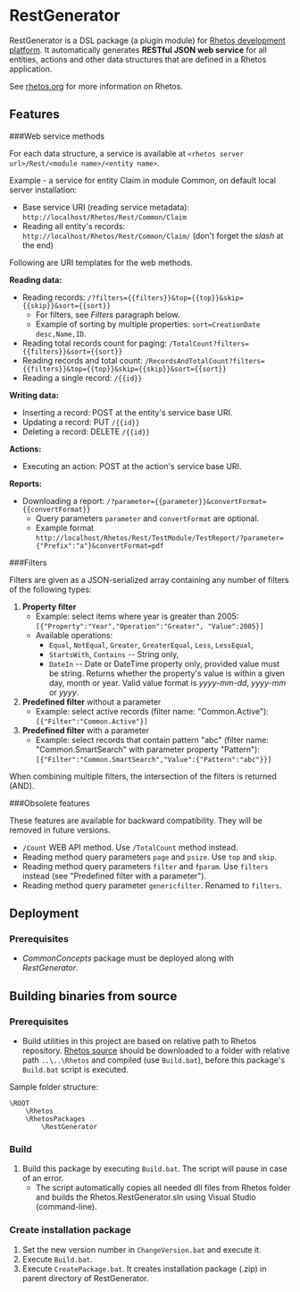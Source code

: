 RestGenerator
=============

RestGenerator is a DSL package (a plugin module) for [Rhetos development platform](https://github.com/Rhetos/Rhetos).
It automatically generates **RESTful JSON web service** for all entities, actions and other data structures that are defined in a Rhetos application.

See [rhetos.org](http://www.rhetos.org/) for more information on Rhetos.

Features
--------

###Web service methods

For each data structure, a service is available at `<rhetos server url>/Rest/<module name>/<entity name>`.

Example - a service for entity Claim in module Common, on default local server installation:

* Base service URI (reading service metadata): `http://localhost/Rhetos/Rest/Common/Claim`
* Reading all entity's records: `http://localhost/Rhetos/Rest/Common/Claim/` (don't forget the *slash* at the end)

Following are URI templates for the web methods.

**Reading data:**

* Reading records: `/?filters={{filters}}&top={{top}}&skip={{skip}}&sort={{sort}}`
	* For filters, see *Filters* paragraph below.
	* Example of sorting by multiple properties: `sort=CreationDate desc,Name,ID`.
* Reading total records count for paging: `/TotalCount?filters={{filters}}&sort={{sort}}`
* Reading records and total count: `/RecordsAndTotalCount?filters={{filters}}&top={{top}}&skip={{skip}}&sort={{sort}}`
* Reading a single record: `/{{id}}`

**Writing data:**

* Inserting a record: POST at the entity's service base URI.
* Updating a record: PUT `/{{id}}`
* Deleting a record: DELETE `/{{id}}`

**Actions:**

* Executing an action: POST at the action's service base URI.

**Reports:**

* Downloading a report: `/?parameter={{parameter}}&convertFormat={{convertFormat}}`
	* Query parameters `parameter` and `convertFormat` are optional.
	* Example format `http://localhost/Rhetos/Rest/TestModule/TestReport/?parameter={"Prefix":"a"}&convertFormat=pdf`

###Filters

Filters are given as a JSON-serialized array containing any number of filters of the following types:

1. **Property filter**
	* Example: select items where year is greater than 2005: `[{"Property":"Year","Operation":"Greater", "Value":2005}]`
	* Available operations:
        * `Equal`, `NotEqual`, `Greater`, `GreaterEqual`, `Less`, `LessEqual`,
        * `StartsWith`, `Contains` -- String only,
        * `DateIn` -- Date or DateTime property only, provided value must be string.
          Returns whether the property's value is within a given day, month or year.
          Valid value format is *yyyy-mm-dd*, *yyyy-mm* or *yyyy*.
2. **Predefined filter** without a parameter
	* Example: select active records (filter name: "Common.Active"): `[{"Filter":"Common.Active"}]`
3. **Predefined filter** with a parameter
	* Example: select records that contain pattern "abc" (filter name: "Common.SmartSearch" with parameter property "Pattern"): `[{"Filter":"Common.SmartSearch","Value":{"Pattern":"abc"}}]`

When combining multiple filters, the intersection of the filters is returned (AND).

###Obsolete features

These features are available for backward compatibility. They will be removed in future versions. 

* `/Count` WEB API method. Use `/TotalCount` method instead.
* Reading method query parameters `page` and `psize`. Use `top` and `skip`.
* Reading method query parameters `filter` and `fparam`. Use `filters` instead (see "Predefined filter with a parameter").
* Reading method query parameter `genericfilter`. Renamed to `filters`.

Deployment
----------

### Prerequisites

* *CommonConcepts* package must be deployed along with *RestGenerator*.

Building binaries from source
-----------------------------

### Prerequisites

* Build utilities in this project are based on relative path to Rhetos repository.
  [Rhetos source](https://github.com/Rhetos/Rhetos) should be downloaded to a folder
  with relative path `..\..\Rhetos` and compiled (use `Build.bat`),
  before this package's `Build.bat` script is executed.

Sample folder structure:
 
	\ROOT
		\Rhetos
		\RhetosPackages
			\RestGenerator

### Build

1. Build this package by executing `Build.bat`. The script will pause in case of an error.
   * The script automatically copies all needed dll files from Rhetos folder and builds the Rhetos.RestGenerator.sln using Visual Studio (command-line).

### Create installation package

1. Set the new version number in `ChangeVersion.bat` and execute it.
2. Execute `Build.bat`.
3. Execute `CreatePackage.bat`. It creates installation package (.zip) in parent directory of RestGenerator.
